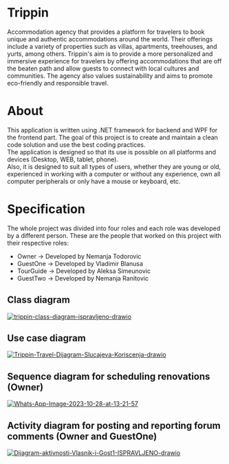 # Trippin 

Accommodation agency that provides a platform for travelers to book unique and authentic accommodations around the world. Their offerings include a variety of properties such as villas, apartments, treehouses, and yurts, among others. Trippin's aim is to provide a more personalized and immersive experience for travelers by offering accommodations that are off the beaten path and allow guests to connect with local cultures and communities. The agency also values sustainability and aims to promote eco-friendly and responsible travel.

# About 

This application is written using .NET framework for backend and WPF for the frontend part. The goal of this project is to create and maintain a clean code solution and use the best coding practices. 
<br>The application is designed so that its use is possible on all platforms and devices (Desktop, WEB, tablet, phone).
<br>Also, it is designed to suit all types of users, whether they are young or old, experienced in working with a computer or without any experience, own all computer peripherals or only have a mouse or keyboard, etc.

# Specification 

The whole project was divided into four roles and each role was developed by a different person. These are the people that worked on this project with their respective roles:

* Owner -> Developed by Nemanja Todorovic
* GuestOne -> Developed by Vladimir Blanusa 
* TourGuide -> Developed by Aleksa Simeunovic 
* GuestTwo -> Developed by Nemanja Ranitovic 

## Class diagram
<a href="https://ibb.co/WyNj9FF"><img src="https://i.ibb.co/2t0H2PP/trippin-class-diagram-ispravljeno-drawio.png" alt="trippin-class-diagram-ispravljeno-drawio" border="0"></a>

## Use case diagram
<a href="https://ibb.co/QpXv5nb"><img src="https://i.ibb.co/RY7T5Pv/Trippin-Travel-Dijagram-Slucajeva-Koriscenja-drawio.png" alt="Trippin-Travel-Dijagram-Slucajeva-Koriscenja-drawio" border="0"></a>

## Sequence diagram for scheduling renovations (Owner)
<a href="https://ibb.co/d7bv7nn"><img src="https://i.ibb.co/3kfbktt/Whats-App-Image-2023-10-28-at-13-21-57.jpg" alt="Whats-App-Image-2023-10-28-at-13-21-57" border="0"></a>

## Activity diagram for posting and reporting forum comments (Owner and GuestOne)
<a href="https://ibb.co/rFrjzXt"><img src="https://i.ibb.co/HB8Sb92/Dijagram-aktivnosti-Vlasnik-i-Gost1-ISPRAVLJENO-drawio.png" alt="Dijagram-aktivnosti-Vlasnik-i-Gost1-ISPRAVLJENO-drawio" border="0"></a>
